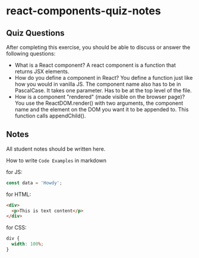 # react-components-quiz-notes

## Quiz Questions

After completing this exercise, you should be able to discuss or answer the following questions:

- What is a React component?
  A react component is a function that returns JSX elements.
- How do you define a component in React?
  You define a function just like how you would in vanilla JS. The component
  name also has to be in PascalCase. It takes one parameter. Has to be at the top
  level of the file.
- How is a component "rendered" (made visible on the browser page)?
  You use the ReactDOM.render() with two arguments, the component name and the element on the DOM
  you want it to be appended to. This function calls appendChild().

## Notes

All student notes should be written here.

How to write `Code Examples` in markdown

for JS:

```javascript
const data = 'Howdy';
```

for HTML:

```html
<div>
  <p>This is text content</p>
</div>
```

for CSS:

```css
div {
  width: 100%;
}
```

